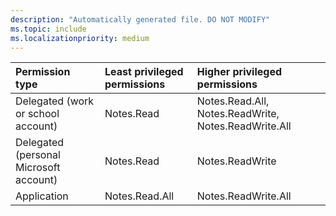 ```yaml
---
description: "Automatically generated file. DO NOT MODIFY"
ms.topic: include
ms.localizationpriority: medium
---
```


|Permission type|Least privileged permissions|Higher privileged permissions|
|:---|:---|:---|
|Delegated (work or school account)|Notes.Read|Notes.Read.All, Notes.ReadWrite, Notes.ReadWrite.All|
|Delegated (personal Microsoft account)|Notes.Read|Notes.ReadWrite|
|Application|Notes.Read.All|Notes.ReadWrite.All|

